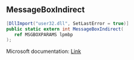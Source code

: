 ## MessageBoxIndirect

```csharp
[DllImport("user32.dll", SetLastError = true)]
public static extern int MessageBoxIndirect(
   ref MSGBOXPARAMS lpmbp
);
```

Microsoft documentation: [Link](https://docs.microsoft.com/en-us/windows/win32/api/winuser/nf-winuser-messageboxindirectw)
